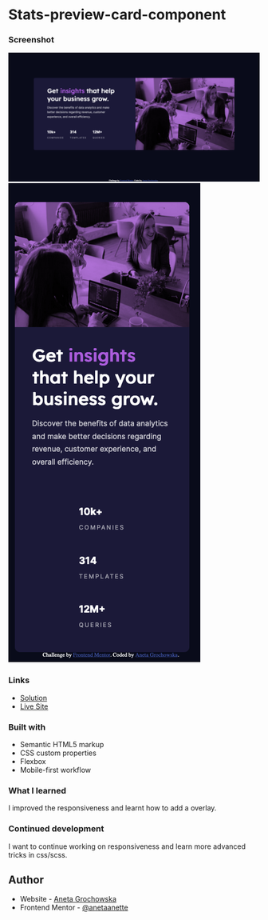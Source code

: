 # Stats-preview-card-component

### Screenshot

![Desktop](images/desktop-screenshot.png)
![Mobile](images/mobile-screenshot.png)

### Links

- [Solution ](https://github.com/anetaanette/Stats-preview-card-component)
- [Live Site](https://anetaanette.github.io/Stats-preview-card-component/)

### Built with

- Semantic HTML5 markup
- CSS custom properties
- Flexbox
- Mobile-first workflow

### What I learned

I improved the responsiveness and learnt how to add a overlay.

### Continued development

I want to continue working on responsiveness and learn more advanced tricks in css/scss.

## Author

- Website - [Aneta Grochowska](https://github.com/anetaanette)
- Frontend Mentor - [@anetaanette](https://www.frontendmentor.io/profile/anetaanette)
